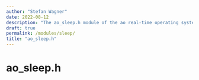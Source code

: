 ```yaml
---
author: "Stefan Wagner"
date: 2022-08-12
description: "The ao_sleep.h module of the ao real-time operating system."
draft: true
permalink: /modules/sleep/
title: "ao_sleep.h"
---
```


# ao_sleep.h
